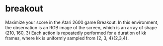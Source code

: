 # breakout

Maximize your score in the Atari 2600 game Breakout. In this environment, the observation is an RGB image of the screen, which is an array of shape (210, 160, 3) Each action is repeatedly performed for a duration of kk frames, where kk is uniformly sampled from \{2, 3, 4\}{2,3,4}.